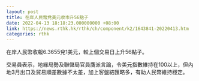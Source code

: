 ```yaml
---
layout: post
title: 在岸人民幣兌美元收市升56點子
date: 2022-04-13 18:18:23.000000000 +08:00
link: https://news.rthk.hk/rthk/ch/component/k2/1643841-20220413.htm
categories: rthk
---
```


在岸人民幣收報6.3655兌1美元，較上個交易日上升56點子。

交易員表示，地緣局勢及聯儲局官員鷹派言論，令美元指數維持在100以上，但內地3月出口及貿易順差數據不太差，加上客盤結匯略多，有助人民幣維持穩定。
